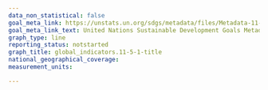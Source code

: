 ```yaml
---
data_non_statistical: false
goal_meta_link: https://unstats.un.org/sdgs/metadata/files/Metadata-11-06-02.pdf
goal_meta_link_text: United Nations Sustainable Development Goals Metadata (PDF 211 B)
graph_type: line
reporting_status: notstarted
graph_title: global_indicators.11-5-1-title
national_geographical_coverage: 
measurement_units: 

---
```

